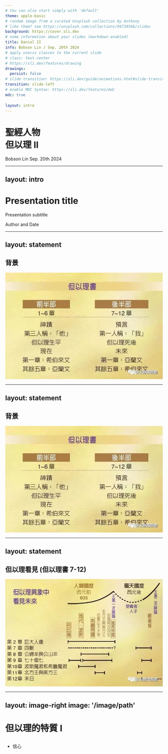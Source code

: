 ```yaml
---
# You can also start simply with 'default'
theme: apple-basic
# random image from a curated Unsplash collection by Anthony
# like them? see https://unsplash.com/collections/94734566/slidev
background: https://cover.sli.dev
# some information about your slides (markdown enabled)
title: Daniel II
info: Bobson Lin / Sep. 20th 2024
# apply unocss classes to the current slide
# class: text-center
# https://sli.dev/features/drawing
drawings:
  persist: false
# slide transition: https://sli.dev/guide/animations.html#slide-transitions
transition: slide-left
# enable MDC Syntax: https://sli.dev/features/mdc
mdc: true

layout: intro
---
```


<h1 flex="~ col">
<div mt-15 font-bold>聖經人物</div>
<div mt-2 op75 text-3xl>但以理 II</div>
</h1>

<div class="absolute bottom-10">
  <span class="font-700">
    Bobson Lin
  </span>
  <span class="font-700">
    Sep. 20th 2024
  </span>
</div>

<!--
The last comment block of each slide will be treated as slide notes. It will be visible and editable in Presenter Mode along with the slide. [Read more in the docs](https://sli.dev/guide/syntax.html#notes)
-->

---
layout: intro
---

# Presentation title

Presentation subtitle

<div class="absolute bottom-10">
  <span class="font-700">
    Author and Date
  </span>
</div>


---
layout: statement
---

## 背景

![bg](./images/Dan-bg-2.jpg)


---
layout: statement
---

## 背景

![bg](./images/Dan-bg-2.jpg)


---
layout: statement
---

## 但以理看見 (但以理書 7-12)

![bg](./images/Dan7-12-2.jpg)


---
layout: image-right
image: '/image/path'
---

# 但以理的特質 I
## 

* 信心



